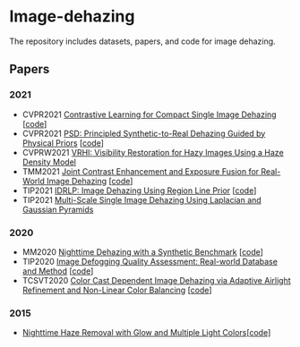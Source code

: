 # Image-dehazing
The repository includes datasets, papers, and code for image dehazing.
## Papers
### 2021
* CVPR2021 [Contrastive Learning for Compact Single Image Dehazing](https://openaccess.thecvf.com/content/CVPR2021/papers/Wu_Contrastive_Learning_for_Compact_Single_Image_Dehazing_CVPR_2021_paper.pdf) [[code](https://github.com/GlassyWu/AECR-Net)]
* CVPR2021 [PSD: Principled Synthetic-to-Real Dehazing Guided by Physical Priors](https://openaccess.thecvf.com/content/CVPR2021/papers/Chen_PSD_Principled_Synthetic-to-Real_Dehazing_Guided_by_Physical_Priors_CVPR_2021_paper.pdf) [[code](https://github.com/zychen-ustc/PSD-Principled-Synthetic-to-Real-Dehazing-Guided-by-Physical-Priors)]
* CVPRW2021 [VRHI: Visibility Restoration for Hazy Images Using a Haze Density Model](https://openaccess.thecvf.com/content/CVPR2021W/UG2/papers/Ju_VRHI_Visibility_Restoration_for_Hazy_Images_Using_a_Haze_Density_CVPRW_2021_paper.pdf)
* TMM2021 [Joint Contrast Enhancement and Exposure Fusion for Real-World Image Dehazing](https://ieeexplore.ieee.org/abstract/document/9537303) [[code](https://github.com/xiaohuiben/CEEF-TMM-2021)]
* TIP2021 [IDRLP: Image Dehazing Using Region Line Prior](https://ieeexplore.ieee.org/document/9594664) [[code](https://sites.google.com/site/renwenqi888/)]
* TIP2021 [Multi-Scale Single Image Dehazing Using Laplacian and Gaussian Pyramids](https://ieeexplore.ieee.org/document/9606591)

### 2020
* MM2020 [Nighttime Dehazing with a Synthetic Benchmark](https://dl.acm.org/doi/abs/10.1145/3394171.3413763?casa_token=Vr024XVDdBsAAAAA:dadrbvGaW4-wgSVH3KXlFbdFObuStDR13u80TsrU2p988Yrv1is0d-m_IGpeijbcX7EmQMumaVTpTw) [[code](https://github.com/chaimi2013/3R)]
* TIP2020 [Image Defogging Quality Assessment: Real-world Database and Method](https://ieeexplore.ieee.org/document/9244631) [[code](http://www.vistalab.ac.cn/MRFID-for-defogging/)]
* TCSVT2020 [Color Cast Dependent Image Dehazing via Adaptive Airlight Refinement and Non-Linear Color Balancing](https://ieeexplore.ieee.org/document/9134933) [[code](https://github.com/m14roy/CC_AA_NCB_Img_Dehaze/tree/master/)]

### 2015
* [Nighttime Haze Removal with Glow and Multiple Light Colors](https://www.cv-foundation.org/openaccess/content_iccv_2015/papers/Li_Nighttime_Haze_Removal_ICCV_2015_paper.pdf)[[code]](http://yu-li.github.io/)
